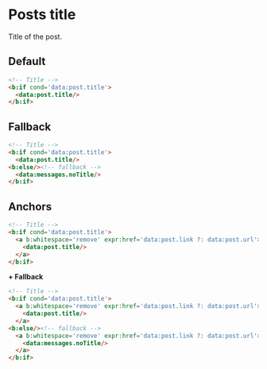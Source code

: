 <!--
@@@title:Posts title@@@
@@@section:XML Snippets@@@
-->

# Posts title

Title of the post.


## Default

```html
<!-- Title -->
<b:if cond='data:post.title'>
  <data:post.title/>
</b:if>
```


## Fallback

```html
<!-- Title -->
<b:if cond='data:post.title'>
  <data:post.title/>
<b:else/><!-- fallback -->
  <data:messages.noTitle/>
</b:if>
```


## Anchors

```html
<!-- Title -->
<b:if cond='data:post.title'>
  <a b:whitespace='remove' expr:href='data:post.link ?: data:post.url'>
    <data:post.title/>
  </a>
</b:if>
```

**+ Fallback**

```html
<!-- Title -->
<b:if cond='data:post.title'>
  <a b:whitespace='remove' expr:href='data:post.link ?: data:post.url'>
    <data:post.title/>
  </a>
<b:else/><!-- fallback -->
  <a b:whitespace='remove' expr:href='data:post.link ?: data:post.url'>
    <data:messages.noTitle/>
  </a>
</b:if>
```
